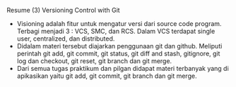 Resume 
(3) Versioning Control with Git

- Visioning adalah fitur untuk mengatur versi dari source code program. Terbagi menjadi 3 : VCS, SMC, dan RCS. Dalam VCS terdapat single user, centralized, dan distributed. 
- Didalam materi tersebut diajarkan penggunaan git dan github. Meliputi perintah git add, git commit, git status, git diff and stash, gitignore, git log dan checkout, git reset, git branch dan git merge. 
- Dari semua tugas praktikum dan pilgan didapat materi terbanyak yang di apikasikan yaitu git add, git commit, git branch dan git merge. 

